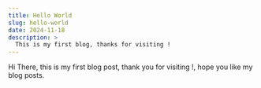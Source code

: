 ```yaml
---
title: Hello World
slug: hello-world
date: 2024-11-18
description: >
  This is my first blog, thanks for visiting !
---
```


Hi There, this is my first blog post, thank you for visiting !, hope you like my
blog posts.
